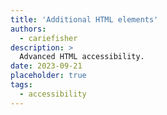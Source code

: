 ```yaml
---
title: 'Additional HTML elements'
authors:
  - cariefisher
description: >
  Advanced HTML accessibility.
date: 2023-09-21
placeholder: true
tags:
  - accessibility
---
```

